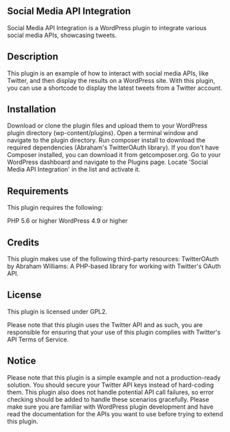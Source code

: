 ## Social Media API Integration
Social Media API Integration is a WordPress plugin to integrate various social media APIs, showcasing tweets.

## Description
This plugin is an example of how to interact with social media APIs, like Twitter, and then display the results on a WordPress site. With this plugin, you can use a shortcode to display the latest tweets from a Twitter account.

## Installation 
Download or clone the plugin files and upload them to your WordPress plugin directory (wp-content/plugins).
Open a terminal window and navigate to the plugin directory.
Run composer install to download the required dependencies (Abraham's TwitterOAuth library). If you don't have Composer installed, you can download it from getcomposer.org.
Go to your WordPress dashboard and navigate to the Plugins page.
Locate 'Social Media API Integration' in the list and activate it.

## Requirements
This plugin requires the following:

PHP 5.6 or higher
WordPress 4.9 or higher

## Credits
This plugin makes use of the following third-party resources:
TwitterOAuth by Abraham Williams: A PHP-based library for working with Twitter's OAuth API.

## License
This plugin is licensed under GPL2.

Please note that this plugin uses the Twitter API and as such, you are responsible for ensuring that your use of this plugin complies with Twitter's API Terms of Service.

## Notice
Please note that this plugin is a simple example and not a production-ready solution. You should secure your Twitter API keys instead of hard-coding them. This plugin also does not handle potential API call failures, so error checking should be added to handle these scenarios gracefully. Please make sure you are familiar with WordPress plugin development and have read the documentation for the APIs you want to use before trying to extend this plugin.